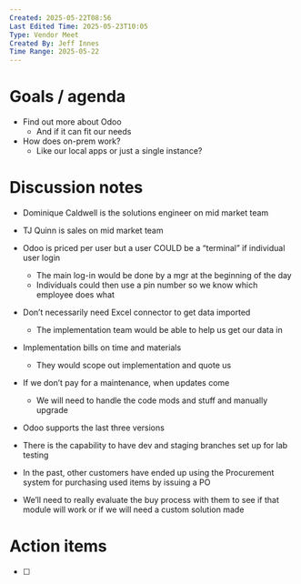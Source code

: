 ```yaml
---
Created: 2025-05-22T08:56
Last Edited Time: 2025-05-23T10:05
Type: Vendor Meet
Created By: Jeff Innes
Time Range: 2025-05-22
---
```

# Goals / agenda

- Find out more about Odoo
    - And if it can fit our needs
- How does on-prem work?
    - Like our local apps or just a single instance?

# Discussion notes

- Dominique Caldwell is the solutions engineer on mid market team
- TJ Quinn is sales on mid market team

  

- Odoo is priced per user but a user COULD be a “terminal” if individual user login
    - The main log-in would be done by a mgr at the beginning of the day
    - Individuals could then use a pin number so we know which employee does what
- Don’t necessarily need Excel connector to get data imported
    - The implementation team would be able to help us get our data in
- Implementation bills on time and materials
    - They would scope out implementation and quote us
- If we don’t pay for a maintenance, when updates come
    - We will need to handle the code mods and stuff and manually upgrade
- Odoo supports the last three versions
- There is the capability to have dev and staging branches set up for lab testing
- In the past, other customers have ended up using the Procurement system for purchasing used items by issuing a PO
- We’ll need to really evaluate the buy process with them to see if that module will work or if we will need a custom solution made

# Action items

- [ ]